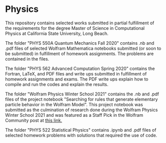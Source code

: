 # Physics

This repository contains selected works submitted in partial fulfillment of the requirements for the degree Master of Science in Computational Physics at California State University, Long Beach.

The folder "PHYS 550A Quantum Mechanics Fall 2020" contains .nb and .pdf files of selected Wolfram Mathematica notebooks submitted (or soon to be submitted) in fulfillment of homework assignments.  The problems are contained in the files.

The folder "PHYS 562 Advanced Computation Spring 2020" contains the Fortran, LaTeX, and PDF files and write ups submitted in fulfillment of homework assignments and exams.  The PDF write ups explain how to compile and run the codes and explain the results.

The folder "Wolfram Physics Winter School 2021" contains the .nb and .pdf files of the project notebook "Searching for rules that generate elementary particle behavior in the Wolfram Model". This project notebook was submitted as the culmination of research done during the Wolfram Physics Winter School 2021 and was featured as a Staff Pick in the Wolfram Community post at [this link.](https://community.wolfram.com/groups/-/m/t/2162975) 

The folder "PHYS 522 Statistical Physics" contains .ipynb and .pdf files of selected homework problems with solutions that required the use of code.
